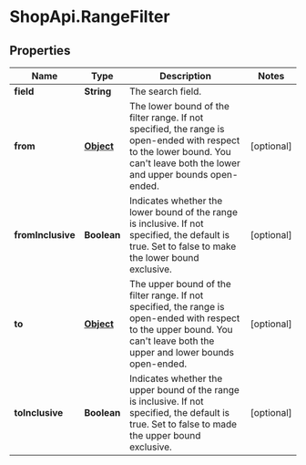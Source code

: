 # ShopApi.RangeFilter

## Properties

Name | Type | Description | Notes
------------ | ------------- | ------------- | -------------
**field** | **String** | The search field. | 
**from** | [**Object**](.md) | The lower bound of the filter range. If not specified, the range is  open-ended with respect to the lower bound. You can&#39;t leave both the lower and upper bounds open-ended. | [optional] 
**fromInclusive** | **Boolean** | Indicates whether the lower bound of the range is inclusive. If not specified, the default is true. Set to false to make the lower bound exclusive. | [optional] 
**to** | [**Object**](.md) | The upper bound of the filter range. If not specified, the range is  open-ended with respect to the upper bound. You can&#39;t leave both the upper and lower bounds open-ended. | [optional] 
**toInclusive** | **Boolean** | Indicates whether the upper bound of the range is inclusive. If not specified, the default is true. Set to false to made the upper bound  exclusive. | [optional] 


